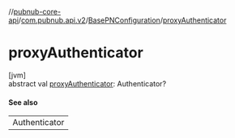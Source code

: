 //[pubnub-core-api](../../../index.md)/[com.pubnub.api.v2](../index.md)/[BasePNConfiguration](index.md)/[proxyAuthenticator](proxy-authenticator.md)

# proxyAuthenticator

[jvm]\
abstract val [proxyAuthenticator](proxy-authenticator.md): Authenticator?

#### See also

| |
|---|
| Authenticator |
